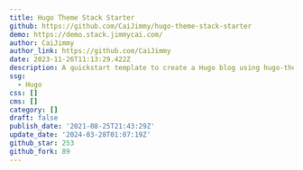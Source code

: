 ```yaml
---
title: Hugo Theme Stack Starter
github: https://github.com/CaiJimmy/hugo-theme-stack-starter
demo: https://demo.stack.jimmycai.com/
author: CaiJimmy
author_link: https://github.com/CaiJimmy
date: 2023-11-26T11:13:29.422Z
description: A quickstart template to create a Hugo blog using hugo-theme-stack
ssg:
  - Hugo
css: []
cms: []
category: []
draft: false
publish_date: '2021-08-25T21:43:29Z'
update_date: '2024-03-28T01:07:19Z'
github_star: 253
github_fork: 89
---
```

